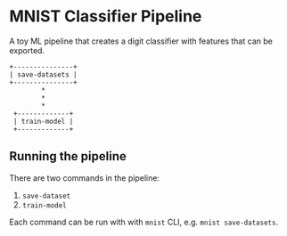 # MNIST Classifier Pipeline
A toy ML pipeline that creates a digit classifier with features that can be exported.

```
+---------------+  
| save-datasets |  
+---------------+  
        *          
        *          
        *          
 +-------------+   
 | train-model |   
 +-------------+
```

## Running the pipeline

There are two commands in the pipeline:

1. `save-dataset`
2. `train-model`

Each command can be run with with `mnist` CLI, e.g. `mnist save-datasets`.
